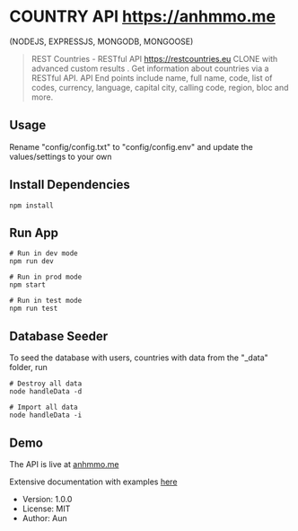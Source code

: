 # COUNTRY API https://anhmmo.me
(NODEJS, EXPRESSJS, MONGODB, MONGOOSE)

> REST Countries - RESTful API https://restcountries.eu CLONE with advanced custom results
> . Get information about countries via a RESTful API. API End points include name, full name, code, list of codes, currency, language, capital city, calling code, region, bloc and more.

## Usage

Rename "config/config.txt" to "config/config.env" and update the values/settings to your own

## Install Dependencies

```
npm install
```

## Run App

```
# Run in dev mode
npm run dev

# Run in prod mode
npm start

# Run in test mode
npm run test
```

## Database Seeder

To seed the database with users, countries with data from the "\_data" folder, run

```
# Destroy all data
node handleData -d

# Import all data
node handleData -i
```

## Demo

The API is live at [anhmmo.me](https://anhmmo.me/api/v1/countries)

Extensive documentation with examples [here](https://anhmmo.me)

- Version: 1.0.0
- License: MIT
- Author: Aun
